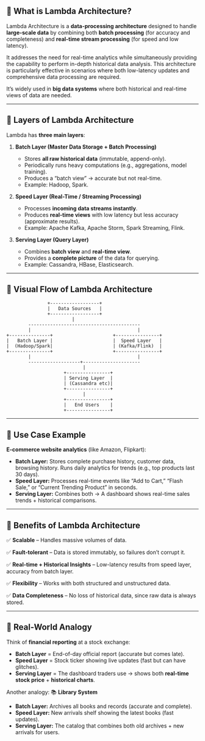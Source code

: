 ## 🔹 What is Lambda Architecture?

Lambda Architecture is a **data-processing architecture** designed to handle **large-scale data** by combining both **batch processing** (for accuracy and completeness) and **real-time stream processing** (for speed and low latency).

It addresses the need for real-time analytics while simultaneously providing the capability to perform in-depth historical data analysis. This
architecture is particularly effective in scenarios where both low-latency updates and comprehensive data processing are required.

It’s widely used in **big data systems** where both historical and real-time views of data are needed.

---

## 🔹 Layers of Lambda Architecture

Lambda has **three main layers**:

1. **Batch Layer (Master Data Storage + Batch Processing)**

   * Stores **all raw historical data** (immutable, append-only).
   * Periodically runs heavy computations (e.g., aggregations, model training).
   * Produces a “batch view” → accurate but not real-time.
   * Example: Hadoop, Spark.

2. **Speed Layer (Real-Time / Streaming Processing)**

   * Processes **incoming data streams instantly**.
   * Produces **real-time views** with low latency but less accuracy (approximate results).
   * Example: Apache Kafka, Apache Storm, Spark Streaming, Flink.

3. **Serving Layer (Query Layer)**

   * Combines **batch view** and **real-time view**.
   * Provides a **complete picture** of the data for querying.
   * Example: Cassandra, HBase, Elasticsearch.

---

## 🔹 Visual Flow of Lambda Architecture

```
               +------------------+
               |   Data Sources   |
               +------------------+
                        |
        -----------------------------------------
        |                                       |
+---------------+                      +----------------+
|   Batch Layer |                      |  Speed Layer   |
|  (Hadoop/Spark|                      | (Kafka/Flink)  |
+---------------+                      +----------------+
        |                                       |
        -------------------+---------------------
                            |
                     +----------------+
                     | Serving Layer  |
                     | (Cassandra etc)|
                     +----------------+
                            |
                     +----------------+
                     |   End Users    |
                     +----------------+
```

---

## 🔹 Use Case Example

**E-commerce website analytics** (like Amazon, Flipkart):

* **Batch Layer:** Stores complete purchase history, customer data, browsing history. Runs daily analytics for trends (e.g., top products last 30 days).
* **Speed Layer:** Processes real-time events like “Add to Cart,” “Flash Sale,” or “Current Trending Product” in seconds.
* **Serving Layer:** Combines both → A dashboard shows real-time sales trends + historical comparisons.

---

## 🔹 Benefits of Lambda Architecture

✅ **Scalable** – Handles massive volumes of data.

✅ **Fault-tolerant** – Data is stored immutably, so failures don’t corrupt it.

✅ **Real-time + Historical Insights** – Low-latency results from speed layer, accuracy from batch layer.

✅ **Flexibility** – Works with both structured and unstructured data.

✅ **Data Completeness** – No loss of historical data, since raw data is always stored.

---

## 🔹 Real-World Analogy

Think of **financial reporting** at a stock exchange:

* **Batch Layer** = End-of-day official report (accurate but comes late).
* **Speed Layer** = Stock ticker showing live updates (fast but can have glitches).
* **Serving Layer** = The dashboard traders use → shows both **real-time stock price** + **historical charts**.

Another analogy:
📚 **Library System**

* **Batch Layer:** Archives all books and records (accurate and complete).
* **Speed Layer:** New arrivals shelf showing the latest books (fast updates).
* **Serving Layer:** The catalog that combines both old archives + new arrivals for users.
